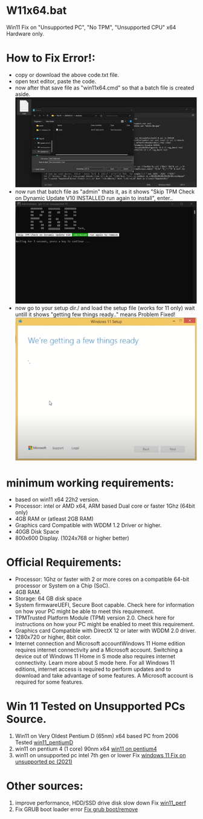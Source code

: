 # W11x64.bat
Win11 Fix on "Unsupported PC", "No TPM", "Unsupported CPU" x64 Hardware only. 

# How to Fix Error!:
- copy or download the above code.txt file.
- open text editor, paste the code.
- now after that save file as "win11x64.cmd" so that a batch file is created aside.
  ![batch](./doc/shot.png)
- now run that batch file as "admin" thats it, as it shows "Skip TPM Check on Dynamic Update V10  INSTALLED  run again to install", enter..
  ![shot](./doc/batch.png)
- now go to your setup dir./ and load the setup file (works for 11 only) wait untill it shows "getting few things ready.." means Problem Fixed!
  ![getstarted](./doc/getstarted.png)


# minimum working requirements:
- based on win11 x64 22h2 version.
- Processor: intel or AMD x64, ARM based Dual core or faster 1Ghz (64bit only)
- 4GB RAM or (atleast 2GB RAM)
- Graphics card Compatible with WDDM 1.2 Driver or higher. 
- 40GB Disk Space
- 800x600 Display. (1024x768 or higher better)

# Official Requirements:
- Processor: 1Ghz or faster with 2 or more cores on a compatible 64-bit processor or System on a Chip (SoC).
- 4GB RAM.
- Storage: 64 GB disk space
- System firmwareUEFI, Secure Boot capable. Check here for information on how your PC might be able to meet this requirement.
- TPMTrusted Platform Module (TPM) version 2.0. Check here for instructions on how your PC might be enabled to meet this requirement.
- Graphics card Compatible with DirectX 12 or later with WDDM 2.0 driver.
- 1280x720 or higher, 8bit color.
- Internet connection and Microsoft accountWindows 11 Home edition requires internet connectivity and a Microsoft account. Switching a device out of Windows 11 Home in S mode also requires internet connectivity. Learn more about S mode here. For all Windows 11 editions, internet access is required to perform updates and to download and take advantage of some features. A Microsoft account is required for some features.

# Win 11 Tested on Unsupported PCs Source.
1. Win11 on Very Oldest Pentium D (65nm) x64 based PC from 2006 Tested [win11_pentiumD](https://youtu.be/pPW52VAtSVU)
2. win11 on pentium 4 (1 core) 90nm x64 [win11 on pentium4](https://youtu.be/Z0nYgME8knY)
3. win11 on unsupported pc intel 7th gen or lower Fix [windows 11 Fix on unsupported pc (2021)](https://youtu.be/D5RJGX14CGA)

# Other sources:
1. improve performance, HDD/SSD drive disk slow down Fix [win11_perf](https://youtu.be/lIz6i3NsvDg)
2. Fix GRUB boot loader error [Fix grub boot/remove](https://youtu.be/O6rJG27r2Jw)
